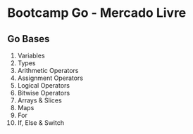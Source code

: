 # Bootcamp Go - Mercado Livre


## Go Bases
1.  Variables
2.  Types
3.  Arithmetic Operators
4.  Assignment Operators
5.  Logical Operators
6.  Bitwise Operators
7.  Arrays & Slices
8.  Maps
9.  For
10. If, Else & Switch
